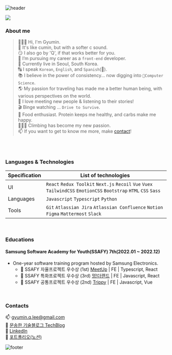 ![header](https://capsule-render.vercel.app/api?type=soft&color=gradient&height=90&section=header&text=👩🏻‍💻%20Gyumin%20Lee&fontSize=45&fontAlign=20)

<a href="https://hits.seeyoufarm.com"><img src="https://hits.seeyoufarm.com/api/count/incr/badge.svg?url=https%3A%2F%2Fgithub.com%2F%2508qminlee723&count_bg=%23FFB0DC&title_bg=%23767676&icon=&icon_color=%23E7E7E7&title=hits&edge_flat=false"/></a>


### About me
> 🙋🏻‍♀️ Hi, I'm Gyumin. <br>
> 🍛 It's like cumin, but with a softer c sound. <br>
> 😏 I also go by 'Q', if that works better for you. <br>
> 🌱 I’m pursuing my career as a `front-end` developer. <br>
> 📍 Currently live in Seoul, South Korea. <br>
> 🔠 I speak `Korean`, `English`, and `Spanish`(👶). <br>
> 📚 I believe in the power of consistency... now digging into `Computer Science`. <br>
> 🌎 My passion for traveling has made me a better human being, with various perspectives on the world. <br>
> 👥 I love meeting new people & listening to their stories! <br>
> 🎬 Binge watching ...  `Drive to Survive`. <br>
> 🍜 Food enthusiast. Protein keeps me healthy, and carbs make me happy. <br>
> 🧗🏻‍♀️ Climbing has become my new passion.  <br>
> 📫 If you want to get to know me more, make [contact](https://github.com/qminlee723#contacts)! <br>
<br>
<br>




### Languages & Technologies
Specification	| List of technologies
--- | ---
UI	| `React` `Redux Toolkit` `Next.js` `Recoil` `Vue` `Vuex` `TailwindCSS` `EmotionCSS` `Bootstrap` `HTML` `CSS` `Sass` 
Languages	| `Javascript` `Typescript` `Python`
Tools | `Git` `Atlassian Jira` `Atlassian Confluence` `Notion` `Figma` `Mattermost` `Slack`
<br>




### Educations
#### Samsung Software Academy for Youth(SSAFY) 7th(2022.01 ~ 2022.12)
* One-year software training program hosted by Samsung Electronics.
  * 🏅 SSAFY 자율프로젝트 우수상 (1st) [MeetUp](https://github.com/qminlee723/MeetUp) | FE | Typescript, React
  * 🏅 SSAFY 특화프로젝트 우수상 (3rd) [멍!더랜드](https://github.com/qminlee723/MTLD) | FE | Javascript, React
  * 🏅 SSAFY 공통프로젝트 우수상 (2nd) [Trippy](https://github.com/qminlee723/Trippy) | FE | Javascript, Vue


<br>



### Contacts
📫  gyumin.q.lee@gmail.com <br>
💖 [문송한 기술블로그 TechBlog](https://idontlikemath-moonsong.tistory.com/) <br>
🔗 [LinkedIn](https://www.linkedin.com/in/gyumin-lee-7b277033/) <br>
🚀 [포트폴리오(노션)](https://second-joke-d45.notion.site/Gyumin-Lee-c76dfff9db9d48f39b50be7626b083a4)
<br>

![footer](https://capsule-render.vercel.app/api?type=soft&color=gradient&height=100&section=footer)


<!---
qminlee723/qminlee723 is a ✨ special ✨ repository because its `README.md` (this file) appears on your GitHub profile.
You can click the Preview link to take a look at your changes.
--->

